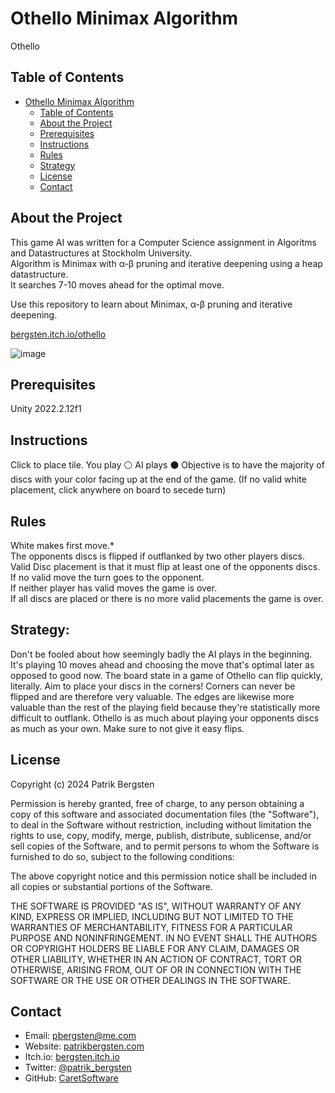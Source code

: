 # Othello Minimax Algorithm

Othello 

## Table of Contents

- [Othello Minimax Algorithm](#Othello-Minimax-Algorithm)
  - [Table of Contents](#table-of-contents)
  - [About the Project](#about-the-project)
  - [Prerequisites](#prerequisites)
  - [Instructions](#instructions)
  - [Rules](#rules)
  - [Strategy](#strategy)
  - [License](#license)
  - [Contact](#contact)

## About the Project

This game AI was written for a Computer Science assignment in Algoritms and Datastructures at Stockholm University.  
Algorithm is Minimax with α-β pruning and iterative deepening using a heap datastructure.  
It searches 7-10 moves ahead for the optimal move.  

Use this repository to learn about Minimax, α-β pruning and iterative deepening.  

[bergsten.itch.io/othello](https://bergsten.itch.io/othello)

![image](https://github.com/CaretSoftware/Othello-Minimax/assets/69549081/0b4d8d98-306e-4f9d-b63c-f0a9f06c871d)

## Prerequisites

Unity 2022.2.12f1

## Instructions

Click to place tile.
You play ⚪
AI plays  ⚫
Objective is to have the majority of discs with your color facing up at the end of the game.
(If no valid white placement, click anywhere on board to secede turn)

## Rules

White makes first move.*  
The opponents discs is flipped if outflanked by two other players discs.  
Valid Disc placement is that it must flip at least one of the opponents discs.  
If no valid move the turn goes to the opponent.  
If neither player has valid moves the game is over.  
If all discs are placed or there is no more valid placements the game is over.  

## Strategy:  

Don't be fooled about how seemingly badly the AI plays in the beginning.
It's playing 10 moves ahead and choosing the move that's optimal later as opposed to good now. The board state in a game of Othello can flip quickly, literally.
Aim to place your discs in the corners! Corners can never be flipped and are therefore very valuable.
The edges are likewise more valuable than the rest of the playing field because they're statistically more difficult to outflank.
Othello is as much about playing your opponents discs as much as your own.
Make sure to not give it easy flips.

## License

Copyright (c) 2024 Patrik Bergsten

Permission is hereby granted, free of charge, to any person obtaining a copy
of this software and associated documentation files (the "Software"), to deal
in the Software without restriction, including without limitation the rights
to use, copy, modify, merge, publish, distribute, sublicense, and/or sell
copies of the Software, and to permit persons to whom the Software is
furnished to do so, subject to the following conditions:

The above copyright notice and this permission notice shall be included in all
copies or substantial portions of the Software.

THE SOFTWARE IS PROVIDED "AS IS", WITHOUT WARRANTY OF ANY KIND, EXPRESS OR
IMPLIED, INCLUDING BUT NOT LIMITED TO THE WARRANTIES OF MERCHANTABILITY,
FITNESS FOR A PARTICULAR PURPOSE AND NONINFRINGEMENT. IN NO EVENT SHALL THE
AUTHORS OR COPYRIGHT HOLDERS BE LIABLE FOR ANY CLAIM, DAMAGES OR OTHER
LIABILITY, WHETHER IN AN ACTION OF CONTRACT, TORT OR OTHERWISE, ARISING FROM,
OUT OF OR IN CONNECTION WITH THE SOFTWARE OR THE USE OR OTHER DEALINGS IN THE
SOFTWARE.

## Contact

- Email: pbergsten@me.com
- Website: [patrikbergsten.com](https://www.patrikbergsten.com)
- Itch.io: [bergsten.itch.io](https://bergsten.itch.io)
- Twitter: [@patrik_bergsten](https://twitter.com/patrik_bergsten)
- GitHub: [CaretSoftware](https://github.com/CaretSoftware)
